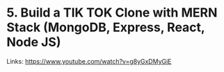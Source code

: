 # 5. Build a TIK TOK Clone with MERN Stack (MongoDB, Express, React, Node JS)

Links: https://www.youtube.com/watch?v=g8yGxDMyGiE